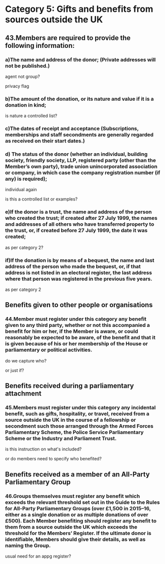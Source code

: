 # Category 5: Gifts and benefits from sources outside the UK

## 43.Members are required to provide the following information:

### a)The name and address of the donor; (Private addresses will not be published.)

agent not group?

privacy flag

### b)The amount of the donation, or its nature and value if it is a donation in kind;

is nature a controlled list?

### c)The dates of receipt and acceptance (Subscriptions, memberships and staff secondments are generally regarded as received on their start dates.)

### d) The status of the donor (whether an individual, building society, friendly society, LLP, registered party (other than the Member’s own party), trade union unincorporated association or company, in which case the company registration number (if any) is required);

individual again

is this a controlled list or examples?

### e)If the donor is a trust, the name and address of the person who created the trust; if created after 27 July 1999, the names and addresses of all others who have transferred property to the trust, or, if created before 27 July 1999, the date it was created;

as per category 2?

### if)If the donation is by means of a bequest, the name and last address of the person who made the bequest, or, if that address is not listed in an electoral register, the last address where that person was registered in the previous five years.

as per category 2

## Benefits given to other people or organisations

### 44.Member must register under this category any benefit given to any third party, whether or not this accompanied a benefit for him or her, if the Member is aware, or could reasonably be expected to be aware, of the benefit and that it is given because of his or her membership of the House or parliamentary or political activities.

do we capture who?

or just if?

## Benefits received during a parliamentary attachment

### 45.Members must register under this category any incidental benefit, such as gifts, hospitality, or travel, received from a source outside the UK in the course of a fellowship or secondment such those arranged through the Armed Forces Parliamentary Scheme, the Police Service Parliamentary Scheme or the Industry and Parliament Trust.

is this instruction on what's included?

or do members need to specify who benefited?

## Benefits received as a member of an All-Party Parliamentary Group

### 46.Groups themselves must register any benefit which exceeds the relevant threshold set out in the Guide to the Rules for All-Party Parliamentary Groups (over £1,500 in 2015–16, either as a single donation or as multiple donations of over £500). Each Member benefiting should register any benefit to them from a source outside the UK which exceeds the threshold for the Members’ Register. If the ultimate donor is identifiable, Members should give their details, as well as naming the Group.

usual need for an appg register?